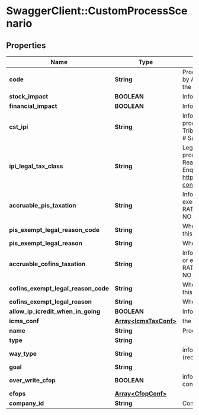 # SwaggerClient::CustomProcessScenario

## Properties
Name | Type | Description | Notes
------------ | ------------- | ------------- | -------------
**code** | **String** | Process code to Identify this configuration, its is unique by Accounty Id or when standard, its has priority when the code match with the standard code. | 
**stock_impact** | **BOOLEAN** | Inform that the process has inventory impact. | [optional] 
**financial_impact** | **BOOLEAN** | Inform that the process has financial impact. | [optional] 
**cst_ipi** | **String** | Inform if this process is subject to IPI taxation on output process - &#39;50&#39; # Saída Tributada - &#39;51&#39; # Saída Tributável com Alíquota Zero - &#39;52&#39; # Saída Isenta - &#39;53&#39; # Saída Não-Tributada - &#39;54&#39; # Saída Imune  | [optional] 
**ipi_legal_tax_class** | **String** | Legal tax classificação for IPI (enquadramento) When the processo has CST IPI 52 or 54, is mandatory inform Reason Code, see Anexo XIV - Código de Enquadramento Legal do IPI from  http://www.nfe.fazenda.gov.br/portal/exibirArquivo.aspx?conteudo&#x3D;mCnJajU4BKU&#x3D;  | [optional] 
**accruable_pis_taxation** | **String** | Inform if this item by nature is subject to PIS taxation or exempt - &#39;T&#39; # TAXABLE - &#39;Z&#39; # TAXABLE WITH RATE&#x3D;0.00 - &#39;E&#39; # EXEMPT - &#39;H&#39; # SUSPENDED - &#39;N&#39; # NO TAXABLE  | [optional] 
**pis_exempt_legal_reason_code** | **String** | When exempt, taxable with zero, suspended, not taxable, this field holds the official code number | [optional] 
**pis_exempt_legal_reason** | **String** | When specifi reason, this field has the description | [optional] 
**accruable_cofins_taxation** | **String** | Inform if this item by nature is subject to COFINS taxation or exempt - &#39;T&#39; # TAXABLE - &#39;Z&#39; # TAXABLE WITH RATE&#x3D;0.00 - &#39;E&#39; # EXEMPT - &#39;H&#39; # SUSPENDED - &#39;N&#39; # NO TAXABLE  | [optional] 
**cofins_exempt_legal_reason_code** | **String** | When exempt, taxable with zero, suspended, not taxable, this field holds the official code number | [optional] 
**cofins_exempt_legal_reason** | **String** | When specifi reason, this field has the description | [optional] 
**allow_ip_icredit_when_in_going** | **BOOLEAN** | Inform that the process allow IPI credit to Input process | [optional] 
**icms_conf** | [**Array&lt;IcmsTaxConf&gt;**](IcmsTaxConf.md) | the map key is state code | [optional] 
**name** | **String** | Process name to Identify this configuration | 
**type** | **String** |  | [optional] 
**way_type** | **String** | inform if the transaction is an operation to internalizing (receive) item or value | [optional] 
**goal** | **String** |  | [optional] 
**over_write_cfop** | **BOOLEAN** | inform that the configuration process overwrites the cfop configuration. | [optional] 
**cfops** | [**Array&lt;CfopConf&gt;**](CfopConf.md) |  | [optional] 
**company_id** | **String** | Company ID | 


